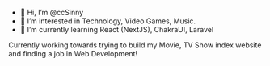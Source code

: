 - 👋 Hi, I’m @ccSinny
- 👀 I’m interested in Technology, Video Games, Music.
- 🌱 I’m currently learning React (NextJS), ChakraUI, Laravel

Currently working towards trying to build my Movie, TV Show index website and finding a job in Web Development!
